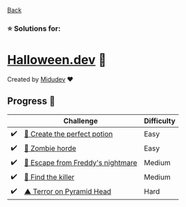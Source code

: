 [Back](/)

### ⭐ Solutions for:
# [Halloween.dev](https://halloween.dev) 🎃

Created by [Midudev](https://twitter.com/midudev) ❤️

## Progress 📅

|  | Challenge  | Difficulty |
| ------------- | -------------- | -------------- |
| ✔️ | [ 🧙 Create the perfect potion ](/halloween.dev/1-create-the-perfect-potion)  |  Easy |
| ✔️ | [ 🧟 Zombie horde ](/halloween.dev/2-zombie-horde)  |  Easy |
| ✔️ | [ 🛌 Escape from Freddy's nightmare ](/halloween.dev/3-escape-from-freddys-nightmare)  |  Medium |
| ✔️ | [ 🔪 Find the killer ](/halloween.dev/4-find-the-killer)  |  Medium |
| ✔️ | [ ▲ Terror on Pyramid Head ](/halloween.dev/5-terror-on-pyramid-head)  |  Hard |

